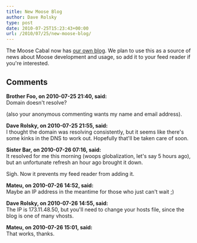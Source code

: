 ```yaml
---
title: New Moose Blog
author: Dave Rolsky
type: post
date: 2010-07-25T15:23:43+00:00
url: /2010/07/25/new-moose-blog/
---
```


The Moose Cabal now has [our own blog][1]. We plan to use this as a source of news about Moose
development and usage, so add it to your feed reader if you're interested.

[1]: http://blog.moose.perl.org

## Comments

**Brother Foo, on 2010-07-25 21:40, said:**  
Domain doesn't resolve?

(also your anonymous commenting wants my name and email address).

**Dave Rolsky, on 2010-07-25 21:55, said:**  
I thought the domain was resolving consistently, but it seems like there's some kinks in the DNS to
work out. Hopefully that'll be taken care of soon.

**Sister Bar, on 2010-07-26 07:16, said:**  
It resolved for me this morning (woops globalization, let's say 5 hours ago), but an unfortunate
refresh an hour ago brought it down.

Sigh. Now it prevents my feed reader from adding it.

**Mateu, on 2010-07-26 14:52, said:**  
Maybe an IP address in the meantime for those who just can't wait ;)

**Dave Rolsky, on 2010-07-26 14:55, said:**  
The IP is 173.11.48.50, but you'll need to change your hosts file, since the blog is one of many
vhosts.

**Mateu, on 2010-07-26 15:01, said:**  
That works, thanks.

